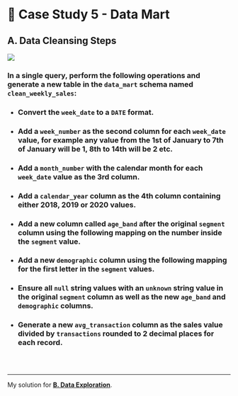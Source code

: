 # :shopping_cart: Case Study 5 - Data Mart

## A. Data Cleansing Steps

<picture>
  <img src="https://img.shields.io/badge/mysql-005C84?style=for-the-badge&logo=mysql&logoColor=white">
</picture>

### In a single query, perform the following operations and generate a new table in the `data_mart` schema named `clean_weekly_sales`:
- ### Convert the `week_date` to a `DATE` format.
- ### Add a `week_number` as the second column for each `week_date` value, for example any value from the 1st of January to 7th of January will be 1, 8th to 14th will be 2 etc.
- ### Add a `month_number` with the calendar month for each `week_date` value as the 3rd column.
- ### Add a `calendar_year` column as the 4th column containing either 2018, 2019 or 2020 values.
- ### Add a new column called `age_band` after the original `segment` column using the following mapping on the number inside the `segment` value.
- ### Add a new `demographic` column using the following mapping for the first letter in the `segment` values.
- ### Ensure all `null` string values with an `unknown` string value in the original `segment` column as well as the new `age_band` and `demographic` columns.
- ### Generate a new `avg_transaction` column as the sales value divided by `transactions` rounded to 2 decimal places for each record.

</br>

```mysql

```

---
My solution for **[B. Data Exploration](B./%20Data/%20Exploration.md)**.

